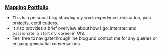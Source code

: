 ### [Mapping Portfolio](https://utdallas.box.com/v/rvg296)

* This is a personal blog showing my work experience, education, past projects, certifications.
* It also provides a brief overview about how I got intersted and passionate to start my career in GIS.
* Feel free to navigate through the blog and contact me for any queries or engaing geospatial conversations.


